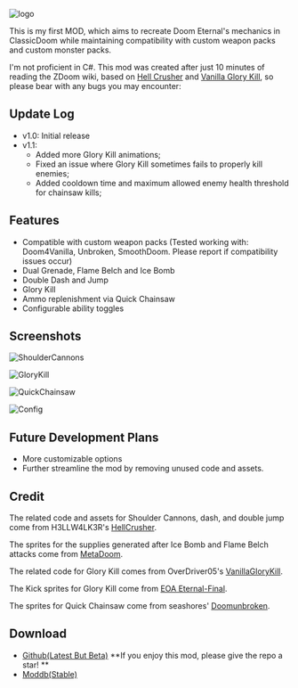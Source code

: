 ![logo](https://s2.loli.net/2025/06/03/EqmM3fFOC7IQNvG.png)

This is my first MOD, which aims to recreate Doom Eternal's mechanics in ClassicDoom while maintaining compatibility with custom weapon packs and custom monster packs.

I'm not proficient in C#. This mod was created after just 10 minutes of reading the ZDoom wiki, based on [Hell Crusher](https://forum.zdoom.org/viewtopic.php?t=72084) and [Vanilla Glory Kill](https://github.com/OverDriver05/Vanilla-Glory-Kill), so please bear with any bugs you may encounter:

## Update Log

- v1.0: Initial release
- v1.1:
  - Added more Glory Kill animations;
  - Fixed an issue where Glory Kill sometimes fails to properly kill enemies;
  - Added cooldown time and maximum allowed enemy health threshold for chainsaw kills;

## Features

- Compatible with custom weapon packs (Tested working with: Doom4Vanilla, Unbroken, SmoothDoom. Please report if compatibility issues occur)
- Dual Grenade, Flame Belch and Ice Bomb
- Double Dash and Jump
- Glory Kill
- Ammo replenishment via Quick Chainsaw
- Configurable ability toggles

## Screenshots

![ShoulderCannons](https://s2.loli.net/2025/06/03/wmraHpXWMvRZsxT.png)

![GloryKill](https://s2.loli.net/2025/06/03/ABufwY6WjP4g5dK.png)

![QuickChainsaw](https://s2.loli.net/2025/06/03/HwevlpfKAo4ExJy.png)

![Config](https://s2.loli.net/2025/06/03/zIoNpvjwe6QVGHx.jpg)

## Future Development Plans

- More customizable options
- Further streamline the mod by removing unused code and assets.

## Credit

The related code and assets for Shoulder Cannons, dash, and double jump come from H3LLW4LK3R's [HellCrusher](https://forum.zdoom.org/viewtopic.php?t=72084).

The sprites for the supplies generated after Ice Bomb and Flame Belch attacks come from [MetaDoom](https://www.doomworld.com/forum/topic/131595-gzdoom-metadoom-v71-ghost/).

The related code for Glory Kill comes from OverDriver05's [VanillaGloryKill](https://github.com/OverDriver05/Vanilla-Glory-Kill).

The Kick sprites for Glory Kill come from [EOA Eternal-Final](https://www.moddb.com/mods/embers-of-armageddon/addons/eoa-eternal2).

The sprites for Quick Chainsaw come from seashores' [Doomunbroken](https://www.moddb.com/mods/doom-unbroken-seashores).

## Download

- [Github(Latest But Beta)](https://github.com/susmouse/Universal-Eternal-Mod) **If you enjoy this mod, please give the repo a star! **
- [Moddb(Stable)](https://www.moddb.com/mods/universal-eternal-mod)

